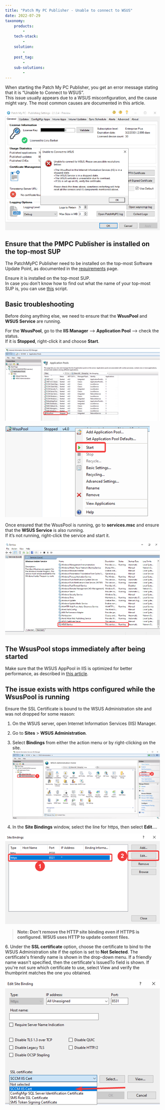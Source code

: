 ```yaml
---
title: "Patch My PC Publisher - Unable to connect to WSUS"
date: 2022-07-29
taxonomy:
    products:
        - 
    tech-stack:
        - 
    solution:
        - 
    post_tag:
        - 
    sub-solutions:
        - 
---
```


When starting the Patch My PC Publisher, you get an error message stating that it is “Unable to Connect to WSUS”.  
This issue usually appears due to a WSUS misconfiguration, and the cause might vary. The most common causes are documented in this article.

![](/_images/patch_my_pc_publisher.png)

## Ensure that the PMPC Publisher is installed on the top-most SUP

The PatchMyPC Publisher need to be installed on the top-most Software Update Point, as documented in the [requirements](https://docs.patchmypc.com/installation-guides/configmgr/requirements) page.

Ensure it is installed on the top-most SUP.  
In case you don't know how to find out what the name of your top-most SUP is, you can use [this](https://github.com/PatchMyPCTeam/Community-Scripts/tree/main/Other/ConfigurationManager/Get-TopSUPname) script.

## Basic troubleshooting

Before doing anything else, we need to ensure that the **WsusPool** and **WSUS Service** are running.

For the **WsusPool**, go to the **IIS Manager** --> **Application Pool** --> check the status.  
If it is **Stopped**, right-click it and choose **Start**.

![](/_images/02.png)

![](/_images/03.png)

Once ensured that the WsusPool is running, go to **services.msc** and ensure that the **WSUS Service** is also running.  
If it’s not running, right-click the service and start it.

![](/_images/onceensured.png)

## The WsusPool stops immediately after being started

Make sure that the WSUS AppPool in IIS is optimized for better performance, as described in [this article](https://patchmypc.com/the-simple-guide-to-wsus-maintenance-and-optimization-in-configmgr#topic4).

## The issue exists with https configured while the WsusPool is running

Ensure the SSL Certificate is bound to the WSUS Administration site and was not dropped for some reason:

1. On the WSUS server, open Internet Information Services (IIS) Manager.

3. Go to **Sites** > **WSUS Administration**.

5. Select **Bindings** from either the action menu or by right-clicking on the site.![](/_images/select_bindings-1024x476.png)

7. In the **Site Bindings** window, select the line for https, then select **Edit**....

![](/_images/in_the_site.png)

> **Note: Don't remove the HTTP site binding even if HTTPS is configured. WSUS uses HTTP to update content files.**

6\. Under the **SSL certificate** option, choose the certificate to bind to the WSUS Administration site if the option is set to **Not Selected**. The certificate's friendly name is shown in the drop-down menu. If a friendly name wasn't specified, then the certificate's IssuedTo field is shown. If you're not sure which certificate to use, select View and verify the thumbprint matches the one you obtained.

![](/_images/under_the_ssl.png)